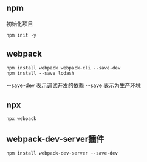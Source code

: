 ## npm
初始化项目
```
npm init -y
```

## webpack
```
npm install webpack webpack-cli --save-dev
npm install --save lodash
```
--save-dev 表示调试开发的依赖
--save 表示为生产环境
## npx 
```
npx webpack
```
## webpack-dev-server插件
```
npm install webpack-dev-server --save-dev
```
